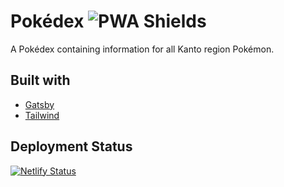 # Pokédex ![PWA Shields](https://www.pwa-shields.com/1.0.0/series/classic/white/gray.svg)

A Pokédex containing information for all Kanto region Pokémon.

## Built with

* [Gatsby](https://www.gatsbyjs.org)
* [Tailwind](https://tailwindcss.com/docs/what-is-tailwind/)

## Deployment Status

[![Netlify Status](https://api.netlify.com/api/v1/badges/0c59169e-901f-41d3-8bdb-19203b938057/deploy-status)](https://app.netlify.com/sites/kanto-pokedex/deploys)
